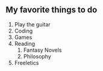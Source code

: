 ## My favorite things to do
1. Play the guitar
2. Coding
3. Games
4. Reading
    1. Fantasy Novels
    2. Philosophy
5. Freeletics
